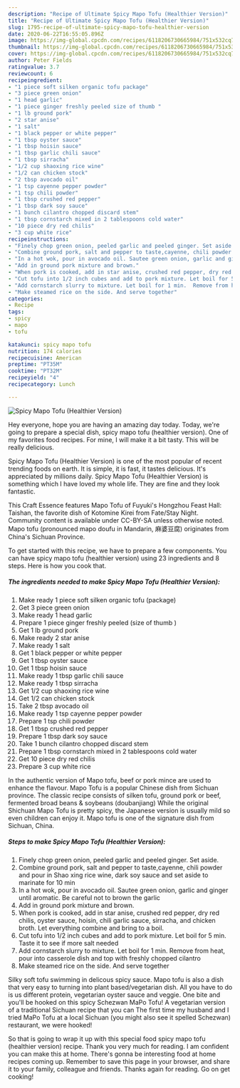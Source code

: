 ```yaml
---
description: "Recipe of Ultimate Spicy Mapo Tofu (Healthier Version)"
title: "Recipe of Ultimate Spicy Mapo Tofu (Healthier Version)"
slug: 1795-recipe-of-ultimate-spicy-mapo-tofu-healthier-version
date: 2020-06-22T16:55:05.896Z
image: https://img-global.cpcdn.com/recipes/6118206730665984/751x532cq70/spicy-mapo-tofu-healthier-version-recipe-main-photo.jpg
thumbnail: https://img-global.cpcdn.com/recipes/6118206730665984/751x532cq70/spicy-mapo-tofu-healthier-version-recipe-main-photo.jpg
cover: https://img-global.cpcdn.com/recipes/6118206730665984/751x532cq70/spicy-mapo-tofu-healthier-version-recipe-main-photo.jpg
author: Peter Fields
ratingvalue: 3.7
reviewcount: 6
recipeingredient:
- "1 piece soft silken organic tofu package"
- "3 piece green onion"
- "1 head garlic"
- "1 piece ginger freshly peeled size of thumb "
- "1 lb ground pork"
- "2 star anise"
- "1 salt"
- "1 black pepper or white pepper"
- "1 tbsp oyster sauce"
- "1 tbsp hoisin sauce"
- "1 tbsp garlic chili sauce"
- "1 tbsp sirracha"
- "1/2 cup shaoxing rice wine"
- "1/2 can chicken stock"
- "2 tbsp avocado oil"
- "1 tsp cayenne pepper powder"
- "1 tsp chili powder"
- "1 tbsp crushed red pepper"
- "1 tbsp dark soy sauce"
- "1 bunch cilantro chopped discard stem"
- "1 tbsp cornstarch mixed in 2 tablespoons cold water"
- "10 piece dry red chilis"
- "3 cup white rice"
recipeinstructions:
- "Finely chop green onion, peeled garlic and peeled ginger. Set aside."
- "Combine ground pork, salt and pepper to taste,cayenne, chili powder and pour in Shao xing rice wine, dark soy sauce and set aside to marinate for 10 min"
- "In a hot wok, pour in avocado oil. Sautee green onion, garlic and ginger until aromatic. Be careful not to brown the garlic"
- "Add in ground pork mixture and brown."
- "When pork is cooked, add in star anise, crushed red pepper, dry red chilis, oyster sauce, hoisin, chili garlic sauce, sirracha, and chicken broth. Let everything combine and bring to a boil."
- "Cut tofu into 1/2 inch cubes and add to pork mixture. Let boil for 5 min. Taste it to see if more salt needed"
- "Add cornstarch slurry to mixture. Let boil for 1 min.  Remove from heat, pour into casserole dish and top with freshly chopped cilantro"
- "Make steamed rice on the side. And serve together"
categories:
- Recipe
tags:
- spicy
- mapo
- tofu

katakunci: spicy mapo tofu 
nutrition: 174 calories
recipecuisine: American
preptime: "PT35M"
cooktime: "PT32M"
recipeyield: "4"
recipecategory: Lunch

---
```



![Spicy Mapo Tofu (Healthier Version)](https://img-global.cpcdn.com/recipes/6118206730665984/751x532cq70/spicy-mapo-tofu-healthier-version-recipe-main-photo.jpg)

Hey everyone, hope you are having an amazing day today. Today, we're going to prepare a special dish, spicy mapo tofu (healthier version). One of my favorites food recipes. For mine, I will make it a bit tasty. This will be really delicious.

Spicy Mapo Tofu (Healthier Version) is one of the most popular of recent trending foods on earth. It is simple, it is fast, it tastes delicious. It's appreciated by millions daily. Spicy Mapo Tofu (Healthier Version) is something which I have loved my whole life. They are fine and they look fantastic.

This Craft Essence features Mapo Tofu of Fuyuki&#39;s Hongzhou Feast Hall: Taishan, the favorite dish of Kotomine Kirei from Fate/Stay Night. Community content is available under CC-BY-SA unless otherwise noted. Mapo tofu (pronounced mapo doufu in Mandarin, 麻婆豆腐) originates from China&#39;s Sichuan Province.


To get started with this recipe, we have to prepare a few components. You can have spicy mapo tofu (healthier version) using 23 ingredients and 8 steps. Here is how you cook that.

<!--inarticleads1-->

##### The ingredients needed to make Spicy Mapo Tofu (Healthier Version):

1. Make ready 1 piece soft silken organic tofu (package)
1. Get 3 piece green onion
1. Make ready 1 head garlic
1. Prepare 1 piece ginger freshly peeled (size of thumb )
1. Get 1 lb ground pork
1. Make ready 2 star anise
1. Make ready 1 salt
1. Get 1 black pepper or white pepper
1. Get 1 tbsp oyster sauce
1. Get 1 tbsp hoisin sauce
1. Make ready 1 tbsp garlic chili sauce
1. Make ready 1 tbsp sirracha
1. Get 1/2 cup shaoxing rice wine
1. Get 1/2 can chicken stock
1. Take 2 tbsp avocado oil
1. Make ready 1 tsp cayenne pepper powder
1. Prepare 1 tsp chili powder
1. Get 1 tbsp crushed red pepper
1. Prepare 1 tbsp dark soy sauce
1. Take 1 bunch cilantro chopped discard stem
1. Prepare 1 tbsp cornstarch mixed in 2 tablespoons cold water
1. Get 10 piece dry red chilis
1. Prepare 3 cup white rice


In the authentic version of Mapo tofu, beef or pork mince are used to enhance the flavour. Mapo Tofu is a popular Chinese dish from Sichuan province. The classic recipe consists of silken tofu, ground pork or beef, fermented broad beans &amp; soybeans (doubanjiang) While the original Shichuan Mapo Tofu is pretty spicy, the Japanese version is usually mild so even children can enjoy it. Mapo tofu is one of the signature dish from Sichuan, China. 

<!--inarticleads2-->

##### Steps to make Spicy Mapo Tofu (Healthier Version):

1. Finely chop green onion, peeled garlic and peeled ginger. Set aside.
1. Combine ground pork, salt and pepper to taste,cayenne, chili powder and pour in Shao xing rice wine, dark soy sauce and set aside to marinate for 10 min
1. In a hot wok, pour in avocado oil. Sautee green onion, garlic and ginger until aromatic. Be careful not to brown the garlic
1. Add in ground pork mixture and brown.
1. When pork is cooked, add in star anise, crushed red pepper, dry red chilis, oyster sauce, hoisin, chili garlic sauce, sirracha, and chicken broth. Let everything combine and bring to a boil.
1. Cut tofu into 1/2 inch cubes and add to pork mixture. Let boil for 5 min. Taste it to see if more salt needed
1. Add cornstarch slurry to mixture. Let boil for 1 min.  Remove from heat, pour into casserole dish and top with freshly chopped cilantro
1. Make steamed rice on the side. And serve together


Silky soft tofu swimming in delicous spicy sauce. Mapo tofu is also a dish that very easy to turning into plant based/vegetarian dish. All you have to do is us different protein, vegetarian oyster sauce and veggie. One bite and you&#39;ll be hooked on this spicy Schezwan MaPo Tofu! A vegetarian version of a traditional Sichuan recipe that you can The first time my husband and I tried MaPo Tofu at a local Sichuan (you might also see it spelled Schezwan) restaurant, we were hooked! 

So that is going to wrap it up with this special food spicy mapo tofu (healthier version) recipe. Thank you very much for reading. I am confident you can make this at home. There's gonna be interesting food at home recipes coming up. Remember to save this page in your browser, and share it to your family, colleague and friends. Thanks again for reading. Go on get cooking!
